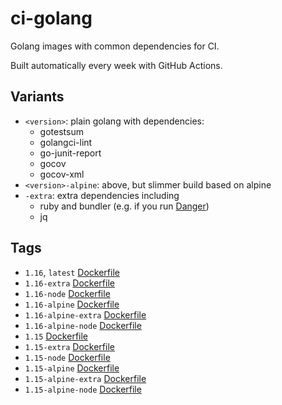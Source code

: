 # ci-golang

Golang images with common dependencies for CI.

Built automatically every week with GitHub Actions.

## Variants
- `<version>`: plain golang with dependencies:
  - gotestsum
  - golangci-lint
  - go-junit-report
  - gocov
  - gocov-xml
- `<version>-alpine`: above, but slimmer build based on alpine
- `-extra`: extra dependencies including
  - ruby and bundler (e.g. if you run [Danger](https://github.com/danger/danger))
  - jq

## Tags
- `1.16`, `latest` [Dockerfile](1.16/stretch/Dockerfile)
- `1.16-extra` [Dockerfile](1.16/extra/Dockerfile)
- `1.16-node` [Dockerfile](1.16/node/Dockerfile)
- `1.16-alpine` [Dockerfile](1.16/alpine/Dockerfile)
- `1.16-alpine-extra` [Dockerfile](1.16/alpine/extra/Dockerfile)
- `1.16-alpine-node` [Dockerfile](1.16/alpine/node/Dockerfile)
- `1.15` [Dockerfile](1.15/stretch/Dockerfile)
- `1.15-extra` [Dockerfile](1.15/extra/Dockerfile)
- `1.15-node` [Dockerfile](1.15/node/Dockerfile)
- `1.15-alpine` [Dockerfile](1.15/alpine/Dockerfile)
- `1.15-alpine-extra` [Dockerfile](1.15/alpine/extra/Dockerfile)
- `1.15-alpine-node` [Dockerfile](1.15/alpine/node/Dockerfile)
